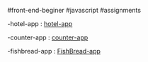 #front-end-beginer
#javascript
#assignments

-hotel-app : <a href="https://codepen.io/gregolee/pen/aboMmBz">hotel-app</a>

-counter-app : <a href="https://codepen.io/gregolee/pen/VwZRpPm">counter-app</a>

-fishbread-app : <a href="https://codepen.io/gregolee/pen/aboxwZY">FishBread-app</a>